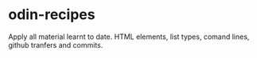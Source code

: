 # odin-recipes

Apply all material learnt to date. HTML elements, list types, comand lines, github tranfers and commits.
